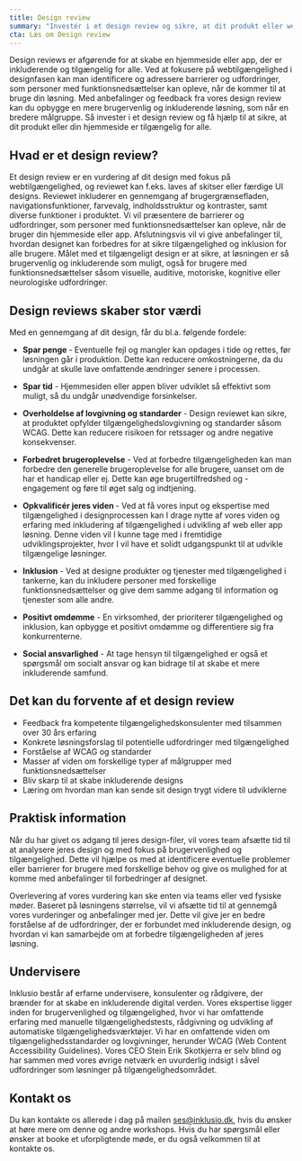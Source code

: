 ```yaml
---
title: Design review
summary: "Investér i et design review og sikre, at dit produkt eller website er tilgængeligt for alle. Design reviewet er en fennemgang af interface mock-ups eller designsystemer med det mål at forebygge tilgængelighedsproblemer før udviklingen."
cta: Læs om Design review
---
```


<p>Design reviews er afgørende for at skabe en hjemmeside eller app, der er inkluderende og tilgængelig for alle. Ved at fokusere på webtilgængelighed i designfasen kan man identificere og adressere barrierer og udfordringer, som personer med funktionsnedsættelser kan opleve, når de kommer til at bruge din løsning. Med anbefalinger og feedback fra vores design review kan du opbygge en mere brugervenlig og inkluderende løsning, som når en bredere målgruppe. Så invester i et design review og få hjælp til at sikre, at dit produkt eller din hjemmeside er tilgængelig for alle.</p>

## Hvad er et design review? 

<p>Et design review er en vurdering af dit design med fokus på webtilgængelighed, og reviewet kan f.eks. laves af skitser eller færdige UI designs. Reviewet inkluderer en gennemgang af brugergrænsefladen, navigationsfunktioner, farvevalg, indholdsstruktur og kontraster, samt diverse funktioner i produktet. Vi vil præsentere de barrierer og udfordringer, som personer med funktionsnedsættelser kan opleve, når de bruger din hjemmeside eller app. Afslutningsvis vil vi give anbefalinger til, hvordan designet kan forbedres for at sikre tilgængelighed og inklusion for alle brugere. Målet med et tilgængeligt design er at sikre, at løsningen er så brugervenlig og inkluderende som muligt, også for brugere med funktionsnedsættelser såsom visuelle, auditive, motoriske, kognitive eller neurologiske udfordringer.</p>


## Design reviews skaber stor værdi
Med en gennemgang af dit design, får du bl.a. følgende fordele: 

* <b>Spar penge </b> - Eventuelle fejl og mangler kan opdages i tide og rettes, før løsningen går i produktion.  Dette kan reducere omkostningerne, da du undgår at skulle lave omfattende ændringer senere i processen.

* <b>Spar tid</b> - Hjemmesiden eller appen bliver udviklet så effektivt som muligt, så du undgår unødvendige forsinkelser.

* <b>Overholdelse af lovgivning og standarder</b> - Design reviewet kan sikre, at produktet opfylder tilgængelighedslovgivning og standarder såsom WCAG. Dette kan reducere risikoen for retssager og andre negative konsekvenser.

* <b>Forbedret brugeroplevelse</b> - Ved at forbedre tilgængeligheden kan man forbedre den generelle brugeroplevelse for alle brugere, uanset om de har et handicap eller ej. Dette kan øge brugertilfredshed og -engagement og føre til øget salg og indtjening.

* <b>Opkvalificér jeres viden </b> - Ved at få vores input og ekspertise med tilgængelighed i designprocessen kan I drage nytte af vores viden og erfaring med inkludering af tilgængelighed i udvikling af web eller app løsning. Denne viden vil I kunne tage med i fremtidige udviklingsprojekter, hvor I vil have et solidt udgangspunkt til at udvikle tilgængelige løsninger.

* <b>Inklusion</b> - Ved at designe produkter og tjenester med tilgængelighed i tankerne, kan du inkludere personer med forskellige funktionsnedsættelser og give dem samme adgang til information og tjenester som alle andre.

* <b>Positivt omdømme</b> - En virksomhed, der prioriterer tilgængelighed og inklusion, kan opbygge et positivt omdømme og differentiere sig fra konkurrenterne.

* <b>Social ansvarlighed</b> - At tage hensyn til tilgængelighed er også et spørgsmål om socialt ansvar og kan bidrage til at skabe et mere inkluderende samfund.

## Det kan du forvente af et design review
*	Feedback fra kompetente tilgængelighedskonsulenter med tilsammen over 30 års erfaring 
*	Konkrete løsningsforslag til potentielle udfordringer med tilgængelighed 
*	Forståelse af WCAG og standarder 
*	Masser af viden om forskellige typer af målgrupper med funktionsnedsættelser
*	Bliv skarp til at skabe inkluderende designs
*	Læring om hvordan man kan sende sit design trygt videre til udviklerne 


## Praktisk information
<p>Når du har givet os adgang til jeres design-filer, vil vores team afsætte tid til at analysere jeres design og med fokus på brugervenlighed og tilgængelighed. Dette vil hjælpe os med at identificere eventuelle problemer eller barrierer for brugere med forskellige behov og give os mulighed for at komme med anbefalinger til forbedringer af designet.</p>
<p>Overlevering af vores vurdering kan ske enten via teams eller ved fysiske møder. Baseret på løsningens størrelse, vil vi afsætte tid til at gennemgå vores vurderinger og anbefalinger med jer. Dette vil give jer en bedre forståelse af de udfordringer, der er forbundet med inkluderende design, og hvordan vi kan samarbejde om at forbedre tilgængeligheden af jeres løsning.</p>

## Undervisere
<p>Inklusio består af erfarne undervisere, konsulenter og rådgivere, der brænder for at skabe en inkluderende digital verden. Vores ekspertise ligger inden for brugervenlighed og tilgængelighed, hvor vi har omfattende erfaring med manuelle tilgængelighedstests, rådgivning og udvikling af automatiske tilgængelighedsværktøjer. Vi har en omfattende viden om tilgængelighedsstandarder og lovgivninger, herunder WCAG (Web Content Accessibility Guidelines). Vores CEO Stein Erik Skotkjerra er selv blind og har sammen med vores øvrige netværk en uvurderlig indsigt i såvel udfordringer som løsninger på tilgængelighedsområdet.</p>

## Kontakt os
<p>Du kan kontakte os allerede i dag på mailen <a href="mailto:info@inklusio.dk">ses@inklusio.dk</a>, hvis du ønsker at høre mere om denne og andre workshops. Hvis du har spørgsmål eller ønsker at booke et uforpligtende møde, er du også velkommen til at kontakte os.</p>

